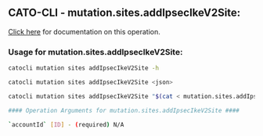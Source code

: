 
## CATO-CLI - mutation.sites.addIpsecIkeV2Site:
[Click here](https://api.catonetworks.com/documentation/#mutation-mutation.sites.addIpsecIkeV2Site) for documentation on this operation.

### Usage for mutation.sites.addIpsecIkeV2Site:

```bash
catocli mutation sites addIpsecIkeV2Site -h

catocli mutation sites addIpsecIkeV2Site <json>

catocli mutation sites addIpsecIkeV2Site "$(cat < mutation.sites.addIpsecIkeV2Site.json)"

#### Operation Arguments for mutation.sites.addIpsecIkeV2Site ####

`accountId` [ID] - (required) N/A    

